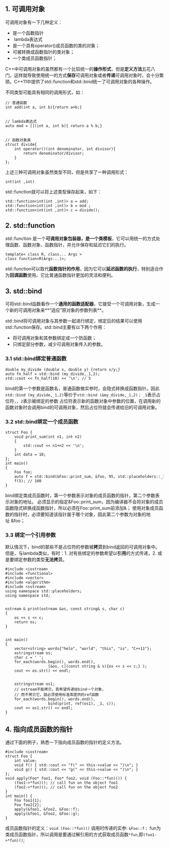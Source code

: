 ## 1. 可调用对象
可调用对象有一下几种定义：
* 是一个函数指针
*  lambda表达式
* 是一个具有operator()成员函数的类的对象；
* 可被转换成函数指针的类对象；
* 一个类成员函数指针；


C++中可调用对象的虽然都有一个比较统一的**操作形式**，但是**定义方法**五花八门，这样就导致使用统一的方式**保存**可调用对象或者**传递**可调用对象时，会十分繁琐。C++11中提供了std::function和std::bind统一了可调用对象的各种操作。


不同类型可能具有相同的调用形式，如：
```
// 普通函数
int add(int a, int b){return a+b;} 


// lambda表达式
auto mod = [](int a, int b){ return a % b;}


// 函数对象类
struct divide{
    int operator()(int denominator, int divisor){
        return denominator/divisor;
    }
};
```
上述三种可调用对象虽然类型不同，但是共享了一种调用形式：
```
int(int ,int)
```
std::function就可以将上述类型保存起来，如下：
```
std::function<int(int ,int)> a = add; 
std::function<int(int ,int)> b = mod ; 
std::function<int(int ,int)> c = divide(); 
```
## 2. std::function
std::function 是一个**可调用对象包装器，是一个类模板**，它可以用统一的方式处理函数、函数对象、函数指针，并允许保存和延迟它们的执行。
```
template< class R, class... Args >
class function<R(Args...)>;
```
std::function可以取代**函数指针的作用**，因为它可以**延迟函数的执行**，特别适合作为**回调函数**使用。它比普通函数指针更加的灵活和便利。

## 3. std::bind
可将std::bind函数看作一个**通用的函数适配器**，它接受一个可调用对象，生成一个新的可调用对象来**“适应”原对象的参数列表**。


std::bind将可调用对象与其参数一起进行绑定，绑定后的结果可以使用std::function保存。std::bind主要有以下两个作用：
* 将可调用对象和其参数绑定成一个防函数；
* 只绑定部分参数，减少可调用对象传入的参数。

### 3.1 std::bind绑定普通函数
```
double my_divide (double x, double y) {return x/y;}
auto fn_half = std::bind (my_divide,_1,2);
std::cout << fn_half(10) << '\n'; // 5
```
bind的第一个参数是函数名，普通函数做实参时，会隐式转换成函数指针。因此`std::bind (my_divide,_1,2)`等价于`std::bind (&my_divide,_1,2)；`
`_1`表示占位符，，`2`表示被绑定的参数
占位符表示新的函数对象中参数的位置，在调用新的函数对象时会调用bind的可调用对象，然后占位符就会传递给旧的可调用对象。

### 3.2 std::bind绑定一个成员函数
```
struct Foo {
    void print_sum(int n1, int n2)
    {
        std::cout << n1+n2 << '\n';
    }
    int data = 10;
};
int main() 
{
    Foo foo;
    auto f = std::bind(&Foo::print_sum, &foo, 95, std::placeholders::_1);
    f(5); // 100
}
```
bind绑定类成员函数时，第一个参数表示对象的成员函数的指针，第二个参数表示对象的地址。
必须显示的指定&Foo::print_sum，因为编译器不会将对象的成员函数隐式转换成函数指针，所以必须在Foo::print_sum前添加&；
使用对象成员函数的指针时，必须要知道该指针属于哪个对象，因此第二个参数为对象的地址 &foo；

### 3.3 绑定一个引用参数
默认情况下，bind的那些不是占位符的参数被**拷贝**到bind返回的可调用对象中。但是，与lambda类似，有时：1. 对有些绑定的参数希望以**引用**的方式传递，2. 或是要绑定参数的类型**无法拷贝**。

```
#include <iostream>
#include <functional>
#include <vector>
#include <algorithm>
#include <sstream>
using namespace std::placeholders;
using namespace std;


ostream & print(ostream &os, const string& s, char c)
{
    os << s << c;
    return os;
}


int main()
{
    vector<string> words{"helo", "world", "this", "is", "C++11"};
    ostringstream os;
    char c = ' ';
    for_each(words.begin(), words.end(), 
                   [&os, c](const string & s){os << s << c;} );
    cout << os.str() << endl;


    ostringstream os1;
    // ostream不能拷贝，若希望传递给bind一个对象，
    // 而不拷贝它，就必须使用标准库提供的ref函数
    for_each(words.begin(), words.end(),
                   bind(print, ref(os1), _1, c));
    cout << os1.str() << endl;
}
```
## 4. 指向成员函数的指针
通过下面的例子，熟悉一下指向成员函数的指针的定义方法。
```
#include <iostream>
struct Foo {
    int value;
    void f() { std::cout << "f(" << this->value << ")\n"; }
    void g() { std::cout << "g(" << this->value << ")\n"; }
};
void apply(Foo* foo1, Foo* foo2, void (Foo::*fun)()) {
    (foo1->*fun)(); // call fun on the object foo1
    (foo2->*fun)(); // call fun on the object foo2
}
int main() {
    Foo foo1{1};
    Foo foo2{2};
    apply(&foo1, &foo2, &Foo::f);
    apply(&foo1, &foo2, &Foo::g);
}
```
成员函数指针的定义：`void (Foo::*fun)()`
调用时传递的实参: `&Foo::f；`
fun为类成员函数指针，所以调用是要通过解引用的方式获取成员函数`*fun`,即`(foo1->*fun)()`;



